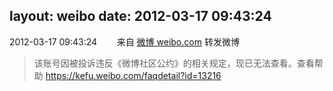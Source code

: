 layout: weibo
date: 2012-03-17 09:43:24
---
<meta name="referrer" content="no-referrer" />

2012-03-17 09:43:24  &nbsp;&nbsp;&nbsp;&nbsp;&nbsp;&nbsp; 来自 <a href="http://weibo.com/" rel="nofollow">微博 weibo.com</a>
转发微博
>  该账号因被投诉违反《微博社区公约》的相关规定，现已无法查看。查看帮助 https://kefu.weibo.com/faqdetail?id=13216
